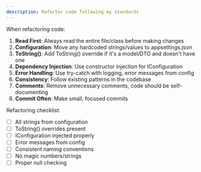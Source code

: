 ```yaml
---
description: Refactor code following my standards
---
```


When refactoring code:

1. **Read First**: Always read the entire file/class before making changes
2. **Configuration**: Move any hardcoded strings/values to appsettings.json
3. **ToString()**: Add ToString() override if it's a model/DTO and doesn't have one
4. **Dependency Injection**: Use constructor injection for IConfiguration
5. **Error Handling**: Use try-catch with logging, error messages from config
6. **Consistency**: Follow existing patterns in the codebase
7. **Comments**: Remove unnecessary comments, code should be self-documenting
8. **Commit Often**: Make small, focused commits

Refactoring checklist:
- [ ] All strings from configuration
- [ ] ToString() overrides present
- [ ] IConfiguration injected properly
- [ ] Error messages from config
- [ ] Consistent naming conventions
- [ ] No magic numbers/strings
- [ ] Proper null checking
